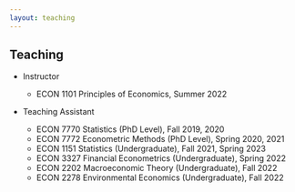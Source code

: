 ```yaml
---
layout: teaching
---
```


## Teaching

- Instructor
  - ECON 1101 Principles of Economics, Summer 2022

- Teaching Assistant
  - ECON 7770 Statistics (PhD Level), Fall 2019, 2020
  - ECON 7772 Econometric Methods (PhD Level), Spring 2020, 2021
  - ECON 1151 Statistics (Undergraduate), Fall 2021, Spring 2023
  - ECON 3327 Financial Econometrics (Undergraduate), Spring 2022
  - ECON 2202 Macroeconomic Theory (Undergraduate), Fall 2022
  - ECON 2278 Environmental Economics (Undergraduate), Fall 2022


<!--[back](./)-->
